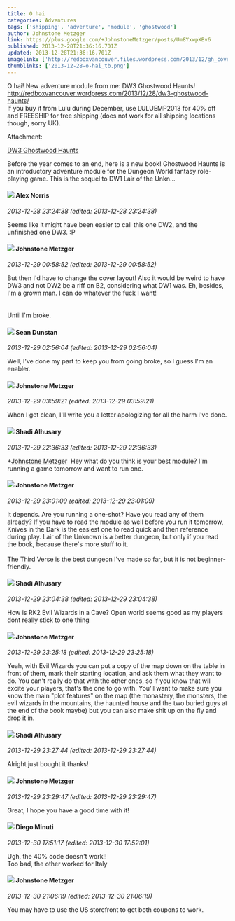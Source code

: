```yaml
---
title: O hai
categories: Adventures
tags: ['shipping', 'adventure', 'module', 'ghostwood']
author: Johnstone Metzger
link: https://plus.google.com/+JohnstoneMetzger/posts/Um8YxwpXBv6
published: 2013-12-28T21:36:16.701Z
updated: 2013-12-28T21:36:16.701Z
imagelink: ['http://redboxvancouver.files.wordpress.com/2013/12/gh_cover_image.jpg?w=432']
thumblinks: ['2013-12-28-o-hai_tb.png']
---
```


O hai! New adventure module from me: DW3 Ghostwood Haunts!<br /><a href="http://redboxvancouver.wordpress.com/2013/12/28/dw3-ghostwood-haunts/" class="ot-anchor">http://redboxvancouver.wordpress.com/2013/12/28/dw3-ghostwood-haunts/</a><br />If you buy it from Lulu during December, use LULUEMP2013 for 40% off and FREESHIP for free shipping (does not work for all shipping locations though, sorry UK).


Attachment:

<a href='http://redboxvancouver.wordpress.com/2013/12/28/dw3-ghostwood-haunts'>DW3 Ghostwood Haunts</a>


Before the year comes to an end, here is a new book! Ghostwood Haunts is an introductory adventure module for the Dungeon World fantasy role-playing game. This is the sequel to DW1 Lair of the Unkn...
<div id='comment z12bztrh2nbvepz5504cexzwmyeiyxsgqu40k'>
  <h4><img src='{{site.baseurl}}//images/avatars/112750659160242168572_photo.jpg'> Alex Norris</h4>
      <p><cite>2013-12-28 23:24:38 (edited: 2013-12-28 23:24:38)</cite></p>
        <p>Seems like it might have been easier to call this one DW2, and the unfinished one DW3. :P</p>
</div>
        

<div id='comment z12bztrh2nbvepz5504cexzwmyeiyxsgqu40k'>
  <h4><img src='{{site.baseurl}}//images/avatars/113864117304127544117_photo.jpg'> Johnstone Metzger</h4>
      <p><cite>2013-12-29 00:58:52 (edited: 2013-12-29 00:58:52)</cite></p>
        <p>But then I&#39;d have to change the cover layout! Also it would be weird to have DW3 and not DW2 be a riff on B2, considering what DW1 was. Eh, besides, I&#39;m a grown man. I can do whatever the fuck I want!<br /><br /><br />Until I&#39;m broke.</p>
</div>
        

<div id='comment z12bztrh2nbvepz5504cexzwmyeiyxsgqu40k'>
  <h4><img src='{{site.baseurl}}//images/avatars/109563461718222144273_photo.jpg'> Sean Dunstan</h4>
      <p><cite>2013-12-29 02:56:04 (edited: 2013-12-29 02:56:04)</cite></p>
        <p>Well, I&#39;ve done my part to keep you from going broke, so I guess I&#39;m an enabler.</p>
</div>
        

<div id='comment z12bztrh2nbvepz5504cexzwmyeiyxsgqu40k'>
  <h4><img src='{{site.baseurl}}//images/avatars/113864117304127544117_photo.jpg'> Johnstone Metzger</h4>
      <p><cite>2013-12-29 03:59:21 (edited: 2013-12-29 03:59:21)</cite></p>
        <p>When I get clean, I&#39;ll write you a letter apologizing for all the harm I&#39;ve done.</p>
</div>
        

<div id='comment z12bztrh2nbvepz5504cexzwmyeiyxsgqu40k'>
  <h4><img src='{{site.baseurl}}//images/avatars/103327399280421334863_photo.jpg'> Shadi Alhusary</h4>
      <p><cite>2013-12-29 22:36:33 (edited: 2013-12-29 22:36:33)</cite></p>
        <p><span class="proflinkWrapper"><span class="proflinkPrefix">+</span><a class="proflink" href="https://plus.google.com/113864117304127544117" oid="113864117304127544117">Johnstone Metzger</a></span>  Hey what do you think is your best module? I&#39;m running a game tomorrow and want to run one. </p>
</div>
        

<div id='comment z12bztrh2nbvepz5504cexzwmyeiyxsgqu40k'>
  <h4><img src='{{site.baseurl}}//images/avatars/113864117304127544117_photo.jpg'> Johnstone Metzger</h4>
      <p><cite>2013-12-29 23:01:09 (edited: 2013-12-29 23:01:09)</cite></p>
        <p>It depends. Are you running a one-shot? Have you read any of them already? If you have to read the module as well before you run it tomorrow, Knives in the Dark is the easiest one to read quick and then reference during play. Lair of the Unknown is a better dungeon, but only if you read the book, because there&#39;s more stuff to it.<br /><br />The Third Verse is the best dungeon I&#39;ve made so far, but it is not beginner-friendly.</p>
</div>
        

<div id='comment z12bztrh2nbvepz5504cexzwmyeiyxsgqu40k'>
  <h4><img src='{{site.baseurl}}//images/avatars/103327399280421334863_photo.jpg'> Shadi Alhusary</h4>
      <p><cite>2013-12-29 23:04:38 (edited: 2013-12-29 23:04:38)</cite></p>
        <p>How is RK2 Evil Wizards in a Cave? Open world seems good as my players dont really stick to one thing</p>
</div>
        

<div id='comment z12bztrh2nbvepz5504cexzwmyeiyxsgqu40k'>
  <h4><img src='{{site.baseurl}}//images/avatars/113864117304127544117_photo.jpg'> Johnstone Metzger</h4>
      <p><cite>2013-12-29 23:25:18 (edited: 2013-12-29 23:25:18)</cite></p>
        <p>Yeah, with Evil Wizards you can put a copy of the map down on the table in front of them, mark their starting location, and ask them what they want to do. You can&#39;t really do that with the other ones, so if you know that will excite your players, that&#39;s the one to go with. You&#39;ll want to make sure you know the main &quot;plot features&quot; on the map (the monastery, the monsters, the evil wizards in the mountains, the haunted house and the two buried guys at the end of the book maybe) but you can also make shit up on the fly and drop it in.</p>
</div>
        

<div id='comment z12bztrh2nbvepz5504cexzwmyeiyxsgqu40k'>
  <h4><img src='{{site.baseurl}}//images/avatars/103327399280421334863_photo.jpg'> Shadi Alhusary</h4>
      <p><cite>2013-12-29 23:27:44 (edited: 2013-12-29 23:27:44)</cite></p>
        <p>Alright just bought it thanks!</p>
</div>
        

<div id='comment z12bztrh2nbvepz5504cexzwmyeiyxsgqu40k'>
  <h4><img src='{{site.baseurl}}//images/avatars/113864117304127544117_photo.jpg'> Johnstone Metzger</h4>
      <p><cite>2013-12-29 23:29:47 (edited: 2013-12-29 23:29:47)</cite></p>
        <p>Great, I hope you have a good time with it!</p>
</div>
        

<div id='comment z12bztrh2nbvepz5504cexzwmyeiyxsgqu40k'>
  <h4><img src='{{site.baseurl}}//images/avatars/105865506865728214454_photo.jpg'> Diego Minuti</h4>
      <p><cite>2013-12-30 17:51:17 (edited: 2013-12-30 17:52:01)</cite></p>
        <p>Ugh, the 40% code doesn&#39;t work!!<br />Too bad, the other worked for Italy</p>
</div>
        

<div id='comment z12bztrh2nbvepz5504cexzwmyeiyxsgqu40k'>
  <h4><img src='{{site.baseurl}}//images/avatars/113864117304127544117_photo.jpg'> Johnstone Metzger</h4>
      <p><cite>2013-12-30 21:06:19 (edited: 2013-12-30 21:06:19)</cite></p>
        <p>You may have to use the US storefront to get both coupons to work.</p>
</div>
        